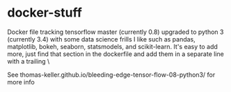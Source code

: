 # docker-stuff

Docker file tracking tensorflow master (currently 0.8) upgraded to python 3 (currently 3.4) with some data science frills I like such as pandas, matplotlib, bokeh, seaborn, statsmodels, and scikit-learn. It's easy to add more, just find that section in the dockerfile and add them in a separate line with a trailing \

See thomas-keller.github.io/bleeding-edge-tensor-flow-08-python3/ for more info
